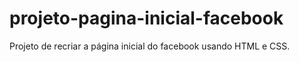 # projeto-pagina-inicial-facebook
Projeto de recriar a página inicial do facebook usando HTML e CSS.
